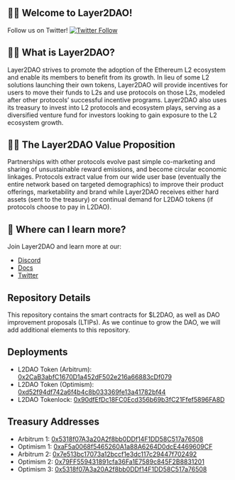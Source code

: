 ## 👋🏽 Welcome to Layer2DAO!



Follow us on Twitter!
[![Twitter Follow](https://img.shields.io/twitter/follow/TheLayer2DAO.svg?label=Layer2DAO&style=social)](https://twitter.com/TheLayer2DAO)

## 🙋‍♀️  What is Layer2DAO?

Layer2DAO strives to promote the adoption of the Ethereum L2 ecosystem and enable its members to benefit from its growth. In lieu of some L2 solutions launching their own tokens, Layer2DAO will provide incentives for users to move their funds to L2s and use protocols on those L2s, modeled after other protocols’ successful incentive programs. Layer2DAO also uses its treasury to invest into L2 protocols and ecosystem plays, serving as a diversified venture fund for investors looking to gain exposure to the L2 ecosystem growth.

## 👩‍💻  The Layer2DAO Value Proposition
Partnerships with other protocols evolve past simple co-marketing and sharing of unsustainable reward emissions, and become circular economic linkages. Protocols extract value from our wide user base (eventually the entire network based on targeted demographics) to improve their product offerings, marketability and brand while Layer2DAO receives either hard assets (sent to the treasury) or continual demand for L2DAO tokens (if protocols choose to pay in L2DAO).


## 🧙  Where can I learn more?
Join Layer2DAO and learn more at our:
* [Discord](https://discord.gg/layer2dao)
* [Docs](https://docs.layer2dao.org/)
* [Twitter](https://twitter.com/TheLayer2DAO)


## Repository Details
This repository contains the smart contracts for $L2DAO, as well as DAO improvement proposals (LTIPs). As we continue to grow the DAO, we will add additional elements to this repository.

## Deployments
* L2DAO Token (Arbitrum): [0x2CaB3abfC1670D1a452dF502e216a66883cDf079](https://arbiscan.io/token/0x2CaB3abfC1670D1a452dF502e216a66883cDf079)
* L2DAO Token (Optimism): [0xd52f94df742a6f4b4c8b033369fe13a41782bf44](https://optimistic.etherscan.io/token/0xd52f94df742a6f4b4c8b033369fe13a41782bf44)
* L2DAO Tokenlock: [0x90dfEfDc18FC0Ecd356b69b3fC21Ffef5896FA8D](https://arbiscan.io/address/0x90dfEfDc18FC0Ecd356b69b3fC21Ffef5896FA8D)

## Treasury Addresses 
* Arbitrum 1: [0x5318f07A3a20A2f8bb0DDf14F1DD58C517a76508](https://arbiscan.io/address/0x5318f07A3a20A2f8bb0DDf14F1DD58C517a76508) 
* Optimism 1: [0xaF5a0068f5465260A1a88A6264D0dcE4469609CF](https://optimistic.etherscan.io/address/0xaF5a0068f5465260A1a88A6264D0dcE4469609CF)
* Arbitrum 2: [0x7e513bc17073a12bccf1e3dc117c29447f702492](https://arbiscan.io/address/0x7E513Bc17073A12BcCf1E3dc117C29447F702492)
* Optimism 2: [0x79FF559431891cfa36Fa1E7589c845F2B8831201](https://optimistic.etherscan.io/address/0x79ff559431891cfa36fa1e7589c845f2b8831201)
* Optimism 3: [0x5318f07A3a20A2f8bb0DDf14F1DD58C517a76508](https://optimistic.etherscan.io/address/0x5318f07a3a20a2f8bb0ddf14f1dd58c517a76508)
